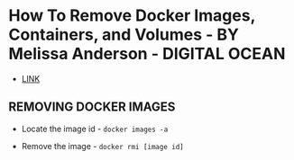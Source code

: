 # How To Remove Docker Images, Containers, and Volumes - BY Melissa Anderson - DIGITAL OCEAN

* [LINK](https://www.digitalocean.com/community/tutorials/how-to-remove-docker-images-containers-and-volumes)

## REMOVING DOCKER IMAGES

* Locate the image id - `docker images -a`

* Remove the image - `docker rmi [image id]`